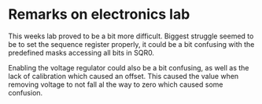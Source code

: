 # Remarks on electronics lab

This weeks lab proved to be a bit more difficult. Biggest struggle seemed to be to set the sequence register properly, it could be a bit confusing with the predefined masks accessing all bits in SQR0.

Enabling the voltage regulator could also be a bit confusing, as well as the lack of calibration which caused an offset. This caused the value when removing voltage to not fall al the way to zero which caused some confusion.